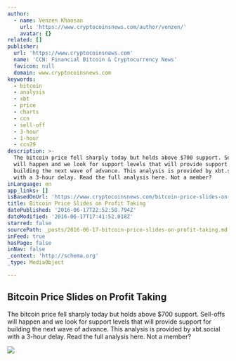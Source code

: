 ```yaml
---
author:
  - name: Venzen Khaosan
    url: 'https://www.cryptocoinsnews.com/author/venzen/'
    avatar: {}
related: []
publisher:
  url: 'https://www.cryptocoinsnews.com'
  name: 'CCN: Financial Bitcoin & Cryptocurrency News'
  favicon: null
  domain: www.cryptocoinsnews.com
keywords:
  - bitcoin
  - analysis
  - xbt
  - price
  - charts
  - ccn
  - sell-off
  - 3-hour
  - 1-hour
  - ccn29
description: >-
  The bitcoin price fell sharply today but holds above $700 support. Sell-offs
  will happen and we look for support levels that will provide support for
  building the next wave of advance. This analysis is provided by xbt.social
  with a 3-hour delay. Read the full analysis here. Not a member?
inLanguage: en
app_links: []
isBasedOnUrl: 'https://www.cryptocoinsnews.com/bitcoin-price-slides-on-profit-taking/'
title: Bitcoin Price Slides on Profit Taking
datePublished: '2016-06-17T22:52:58.794Z'
dateModified: '2016-06-17T17:41:52.018Z'
starred: false
sourcePath: _posts/2016-06-17-bitcoin-price-slides-on-profit-taking.md
inFeed: true
hasPage: false
inNav: false
_context: 'http://schema.org'
_type: MediaObject

---
```

<article style=""><h1>Bitcoin Price Slides on Profit Taking</h1><p>The bitcoin price fell sharply today but holds above $700 support. Sell-offs will happen and we look for support levels that will provide support for building the next wave of advance. This analysis is provided by xbt.social with a 3-hour delay. Read the full analysis here. Not a member?</p><img src="https://www.cryptocoinsnews.com/wp-content/uploads/2016/06/Downhill-sledge.jpg" /></article>